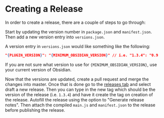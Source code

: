 # Creating a Release

In order to create a release, there are a couple of steps to go through:

Start by updating the version number in `package.json` and `manifest.json`. Then add a new version entry into `versions.json`.

A version entry in `versions.json` would like something like the following:

```JSON
"{PLUGIN_VERSION}": "{MINIMUM_OBSIDIAN_VERSION}" // i.e. "1.3.4": "0.9.7" 
```

If you are not sure what version to use for `{MINIMUM_OBSIDIAN_VERSION}`, use your current version of Obsidian.

Now that the versions are updated, create a pull request and merge the changes into master. Once that is done
go to the [releases tab](https://github.com/platers/obsidian-linter/releases/latest) and select draft a new release.
Then you can type in the new tag which should be the version of the release (i.e. `1.3.4`) and have it create the tag
on creation of the release. Autofill the release using the option to "Generate release notes". Then attach the
compiled `main.js` and `manifest.json` to the release before publishing the release.
